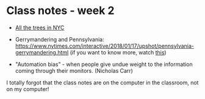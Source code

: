 # Class notes - week 2

-  [All the trees in NYC](http://jillhubley.com/project/nyctrees/http://streetchange.media.mit.edu/)  

- Gerrymandering and Pennsylvania: https://www.nytimes.com/interactive/2018/01/17/upshot/pennsylvania-gerrymandering.html (if you want to know more, watch [this](https://edition.cnn.com/2018/02/19/politics/pennsylvania-new-congressional-maps/index.html))
- "Automation bias" - when people give undue weight to the information coming through their monitors. (Nicholas Carr)
  ​		



I totally forgot that the class notes are on the computer in the classroom, not on my computer! 